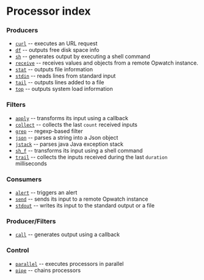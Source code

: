 # Processor index

### Producers

* [`curl`](curl.md) -- executes an URL request
* [`df`](df.md) -- outputs free disk space info
* [`sh`](sh.md) -- generates output by executing a shell command
* [`receive`](receive.md) -- receives values and objects from a remote Opwatch instance.
* [`stat`](stat.md) -- outputs file information
* [`stdin`](stdin.md) -- reads lines from standard input
* [`tail`](tail.md) -- outputs lines added to a file
* [`top`](top.md) -- outputs system load information

### Filters

* [`apply`](apply.md) -- transforms its input using a callback
* [`collect`](collect.md) -- collects the last `count` received inputs
* [`grep`](grep.md) -- regexp-based filter
* [`json`](json.md) -- parses a string into a Json object
* [`jstack`](jstack.md) -- parses java Java exception stack
* [`sh_f`](sh_f.md) -- transforms its input using a shell command
* [`trail`](trail.md) -- collects the inputs received during the last `duration` milliseconds

### Consumers

* [`alert`](alert.md) -- triggers an alert
* [`send`](send.md) -- sends its input to a remote Opwatch instance
* [`stdout`](stdout.md) -- writes its input to the standard output or a file

### Producer/Filters

* [`call`](call.md) -- generates output using a callback

### Control

* [`parallel`](parallel.md) -- executes processors in parallel
* [`pipe`](pipe.md) -- chains processors
